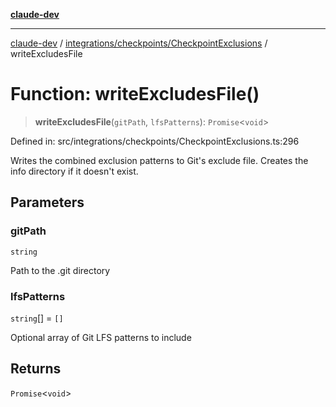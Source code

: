 [**claude-dev**](../../../../README.md)

***

[claude-dev](../../../../README.md) / [integrations/checkpoints/CheckpointExclusions](../README.md) / writeExcludesFile

# Function: writeExcludesFile()

> **writeExcludesFile**(`gitPath`, `lfsPatterns`): `Promise`\<`void`\>

Defined in: src/integrations/checkpoints/CheckpointExclusions.ts:296

Writes the combined exclusion patterns to Git's exclude file.
Creates the info directory if it doesn't exist.

## Parameters

### gitPath

`string`

Path to the .git directory

### lfsPatterns

`string`[] = `[]`

Optional array of Git LFS patterns to include

## Returns

`Promise`\<`void`\>
